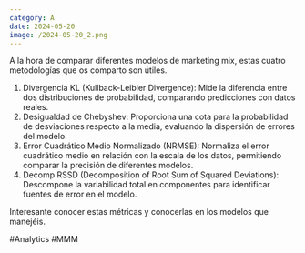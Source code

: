 ```yaml
--- 
category: A 
date: 2024-05-20 
image: /2024-05-20_2.png 
--- 
```


A la hora de comparar diferentes modelos de marketing mix, estas cuatro metodologías que os comparto son útiles. 

1) Divergencia KL (Kullback-Leibler Divergence): Mide la diferencia entre dos distribuciones de probabilidad, comparando predicciones con datos reales.
2) Desigualdad de Chebyshev: Proporciona una cota para la probabilidad de desviaciones respecto a la media, evaluando la dispersión de errores del modelo.
3) Error Cuadrático Medio Normalizado (NRMSE): Normaliza el error cuadrático medio en relación con la escala de los datos, permitiendo comparar la precisión de diferentes modelos.
4) Decomp RSSD (Decomposition of Root Sum of Squared Deviations): Descompone la variabilidad total en componentes para identificar fuentes de error en el modelo.

Interesante conocer estas métricas y conocerlas en los modelos que manejéis. 

#Analytics #MMM